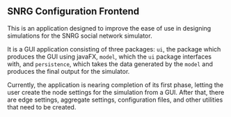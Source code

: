 ## SNRG Configuration Frontend
This is an application designed to improve the ease of use in designing simulations for the SNRG social network simulator.  

It is a GUI application consisting of three packages: `ui`, the package which produces the GUI using javaFX, `model`, which the `ui` package interfaces with, and `persistence`, which takes the data generated by the `model` and produces the final output for the simulator.

Currently, the application is nearing completion of its first phase, letting the user create the node settings for the simulation from a GUI. After that, there are edge settings, aggregate settings, configuration files, and other utilities that need to be created.

